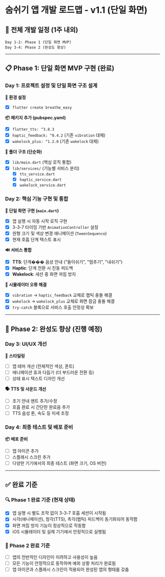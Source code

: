 # 숨쉬기 앱 개발 로드맵 - v1.1 (단일 화면)

## 🚀 전체 개발 일정 (1주 내외)

```
Day 1-2: Phase 1 (단일 화면 MVP)
Day 3-4: Phase 2 (완성도 향상)
```

---

## 📋 Phase 1: 단일 화면 MVP 구현 (완료)

### Day 1: 프로젝트 설정 및 단일 화면 구조 설계

**🔧 환경 설정**

- [x] `flutter create breathe_easy`

**📦 패키지 추가 (pubspec.yaml)**

- [x] `flutter_tts: ^3.8.3`
- [x] `haptic_feedback: ^0.4.2` (기존 `vibration` 대체)
- [x] `wakelock_plus: ^1.2.0` (기존 `wakelock` 대체)

**📁 폴더 구조 (단순화)**

- [x] `lib/main.dart` (핵심 로직 통합)
- [x] `lib/services/` (기능별 서비스 분리)
  - [x] `tts_service.dart`
  - [x] `haptic_service.dart`
  - [x] `wakelock_service.dart`

### Day 2: 핵심 기능 구현 및 통합

**📱 단일 화면 구현 (`main.dart`)**

- [x] 앱 실행 시 자동 시작 로직 구현
- [x] 3-3-7 타이밍 기반 `AnimationController` 설정
- [x] 원형 크기 및 색상 변경 애니메이션 (`TweenSequence`)
- [x] 현재 호흡 단계 텍스트 표시

**🔊 서비스 통합**

- [x] **TTS**: 단계��� 음성 안내 ("들이쉬기", "멈추기", "내쉬기")
- [x] **Haptic**: 단계 전환 시 진동 피드백
- [x] **Wakelock**: 세션 중 화면 꺼짐 방지

**🐛 시뮬레이터 오류 해결**

- [x] `vibration` → `haptic_feedback` 교체로 햅틱 충돌 해결
- [x] `wakelock` → `wakelock_plus` 교체로 화면 잠금 충돌 해결
- [x] `try-catch` 블록으로 서비스 호출 안정성 확보

---

## 🎯 Phase 2: 완성도 향상 (진행 예정)

### Day 3: UI/UX 개선

**💅 스타일링**

- [ ] 앱 테마 개선 (전체적인 색상, 폰트)
- [ ] 애니메이션 효과 다듬기 (더 부드러운 전환 등)
- [ ] 상태 표시 텍스트 디자인 개선

**🗣️ TTS 및 사운드 개선**

- [ ] 초기 안내 멘트 추가/수정
- [ ] 호흡 완료 시 간단한 완료음 추가
- [ ] TTS 음성 톤, 속도 등 미세 조정

### Day 4: 최종 테스트 및 배포 준비

**📦 배포 준비**

- [ ] 앱 아이콘 추가
- [ ] 스플래시 스크린 추가
- [ ] 다양한 기기에서의 최종 테스트 (화면 크기, OS 버전)

---

## ✅ 완료 기준

### 🔍 Phase 1 완료 기준 (현재 상태)

- [x] 앱 실행 시 별도 조작 없이 3-3-7 호흡 세션이 시작됨
- [x] 시각(애니메이션), 청각(TTS), 촉각(햅틱) 피드백이 동기화되어 동작함
- [x] 화면 꺼짐 방지 기능이 정상적으로 작동함
- [x] iOS 시뮬레이터 및 실제 기기에서 안정적으로 실행됨

### 🎨 Phase 2 완료 기준

- [ ] 앱의 전반적인 디자인이 미려하고 사용성이 높음
- [ ] 모든 기능이 안정적으로 동작하며 예외 상황 처리가 완료됨
- [ ] 앱 아이콘과 스플래시 스크린이 적용되어 완성된 앱의 형태를 갖춤
